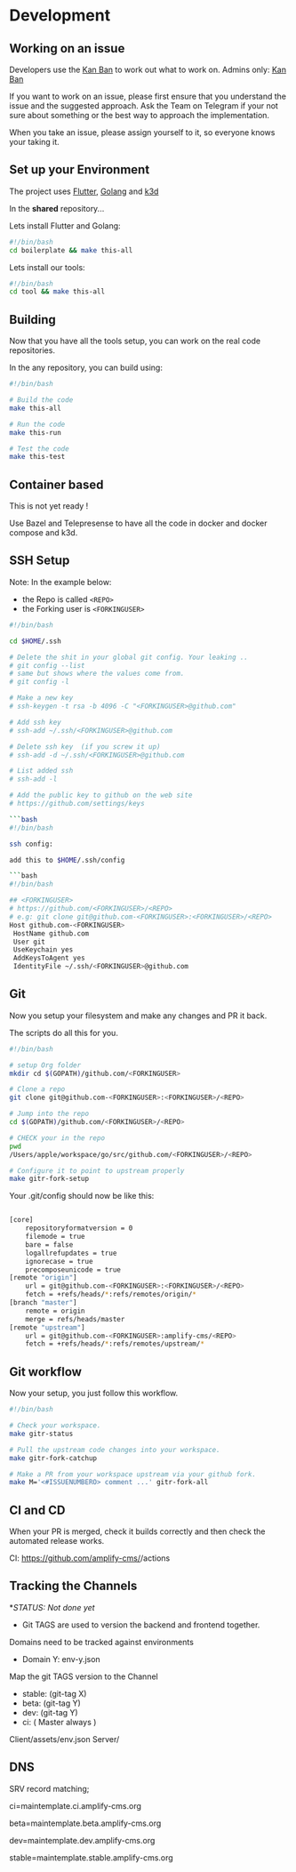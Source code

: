 # Development


## Working on an issue

Developers use the [Kan Ban](https://github.com/orgs/amplify-cms/projects/1) to work out what to work on. Admins only: [Kan Ban](https://github.com/orgs/amplify-cms/projects/1/settings/linked_repositories)

If you want to work on an issue, please first ensure that you understand the issue and the suggested approach. Ask the Team on Telegram if your not sure about something or the best way to approach the implementation.

When you take an issue, please assign yourself to it, so everyone knows your taking it.

## Set up your Environment

The project uses [Flutter](https://flutter.dev/), [Golang](https://golang.org/) and [k3d](https://github.com/rancher/k3d)

In the **shared** repository...

Lets install Flutter and Golang:

```bash
#!/bin/bash
cd boilerplate && make this-all
```

Lets install our tools:

```bash
#!/bin/bash
cd tool && make this-all
```

## Building

Now that you have all the tools setup, you can work on the real code repositories.

In the any repository, you can build using:

```bash
#!/bin/bash

# Build the code
make this-all

# Run the code
make this-run

# Test the code
make this-test

```


## Container based

This is not yet ready !

Use Bazel and Telepresense to have all the code in docker and docker compose and k3d.

## SSH Setup

Note: In the example below:

- the Repo is called ```<REPO>```
- the Forking user is ```<FORKINGUSER>```

```bash
#!/bin/bash

cd $HOME/.ssh

# Delete the shit in your global git config. Your leaking ..
# git config --list
# same but shows where the values come from.
# git config -l

# Make a new key
# ssh-keygen -t rsa -b 4096 -C "<FORKINGUSER>@github.com"

# Add ssh key
# ssh-add ~/.ssh/<FORKINGUSER>@github.com

# Delete ssh key  (if you screw it up)
# ssh-add -d ~/.ssh/<FORKINGUSER>@github.com

# List added ssh
# ssh-add -l

# Add the public key to github on the web site
# https://github.com/settings/keys

```bash
#!/bin/bash

ssh config:

add this to $HOME/.ssh/config

```bash
#!/bin/bash

## <FORKINGUSER>
# https://github.com/<FORKINGUSER>/<REPO>
# e.g: git clone git@github.com-<FORKINGUSER>:<FORKINGUSER>/<REPO>
Host github.com-<FORKINGUSER>
 HostName github.com
 User git
 UseKeychain yes
 AddKeysToAgent yes
 IdentityFile ~/.ssh/<FORKINGUSER>@github.com
```

## Git

Now you setup your filesystem and make any changes and PR it back.

The scripts do all this for you.

```bash
#!/bin/bash

# setup Org folder
mkdir cd $(GOPATH)/github.com/<FORKINGUSER>

# Clone a repo
git clone git@github.com-<FORKINGUSER>:<FORKINGUSER>/<REPO>

# Jump into the repo
cd $(GOPATH)/github.com/<FORKINGUSER>/<REPO>

# CHECK your in the repo
pwd
/Users/apple/workspace/go/src/github.com/<FORKINGUSER>/<REPO>

# Configure it to point to upstream properly
make gitr-fork-setup

```

Your .git/config should now be like this:

```bash

[core]
	repositoryformatversion = 0
	filemode = true
	bare = false
	logallrefupdates = true
	ignorecase = true
	precomposeunicode = true
[remote "origin"]
	url = git@github.com-<FORKINGUSER>:<FORKINGUSER>/<REPO>
	fetch = +refs/heads/*:refs/remotes/origin/*
[branch "master"]
	remote = origin
	merge = refs/heads/master
[remote "upstream"]
	url = git@github.com-<FORKINGUSER>:amplify-cms/<REPO>
	fetch = +refs/heads/*:refs/remotes/upstream/*

```

## Git workflow

Now your setup, you just follow this workflow.

```bash
#!/bin/bash

# Check your workspace.
make gitr-status

# Pull the upstream code changes into your workspace.
make gitr-fork-catchup

# Make a PR from your workspace upstream via your github fork.
make M='<#ISSUENUMBERO> comment ...' gitr-fork-all

```

## CI and CD

When your PR is merged, check it builds correctly and then check the automated release works.

CI: https://github.com/amplify-cms/<REPO>/actions

## Tracking the Channels

**STATUS: Not done yet*

- Git TAGS are used to version the backend and frontend together.

Domains need to be tracked against environments
- Domain Y: env-y.json

Map the git TAGS version to the Channel
- stable: (git-tag X)
- beta: (git-tag Y)
- dev: (git-tag Y)
- ci: ( Master always )

Client/assets/env.json
Server/

## DNS

SRV record matching;

ci=maintemplate.ci.amplify-cms.org

beta=maintemplate.beta.amplify-cms.org

dev=maintemplate.dev.amplify-cms.org

stable=maintemplate.stable.amplify-cms.org